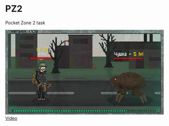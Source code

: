 # PZ2
 Pocket Zone 2 task
 

[![](Assets%2FSprites%2Fitems%2FScreenshot_593.png)Video](https://youtu.be/0geANzacVoQ)